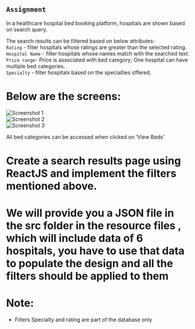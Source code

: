 ## `Assignment`  

In a healthcare hospital bed booking platform, hospitals are shown based on search query.   

The search results can be filtered based on below attributes:  
`Rating` - filter hospitals whose ratings are greater than the selected rating.  
`Hospital Name` - filter hospitals whose names match with the searched text.  
`Price range`- Price is associated with bed category; One hospital can have multiple bed categories.  
`Specialty` - filter hospitals based on the specialties offered.  

# Below are the screens:

![Screenshot 1](https://ik.imagekit.io/hbj42mvqwv/screenshot1_JERIYffvU.JPG)  
![Screenshot 2](https://ik.imagekit.io/hbj42mvqwv/screenshot2_eFYDSc9Dv.JPG)  
![Screenshot 3](https://ik.imagekit.io/hbj42mvqwv/screenshot3_lFcAw8Lq27.JPG)  

All bed categories can be accessed when clicked on ‘View Beds’  

# Create a search results page using ReactJS and implement the filters mentioned above.  

# We will provide you a JSON file in the src folder in the resource files , which will include data of 6 hospitals, you have to use that data to populate the design and all the filters should be applied to them  


# Note:  
* Filters Specialty and rating are part of the database only
